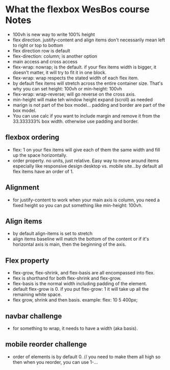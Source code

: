 # What the flexbox WesBos course Notes

* 100vh is new way to write 100% height
* flex direction.  justify-content and align items don't necessarily mean left to right or top to bottom
* flex direction row is default
* flex-direction: column;  is another option
* main access and cross access
* flex-wrap: nowrap; is the default.  if your flex items width is bigger, it doesn't matter, it will try to fit it in one block. 
* flex-wrap: wrap respects the stated width of each flex item.
* by default flex items will stretch across the entire container size.  That's why you can set height: 100vh or min-height: 100vh
* flex-wrap: wrap-reverse; will go reverse on the cross axis.
* min-height will make teh window height expand (scroll) as needed
* marign is not part of the box model... padding and border are part of the box model.
* You can use calc if you want to include margin and remove it from the 33.333333% box width.  otherwise use padding and border.

## flexbox ordering
* flex: 1 on your flex items will give each of them the same width and fill up the space horizontally.
* order property. no units, just relative.  Easy way to move around items especially like responsive design desktop vs. mobile site...by default all flex items have an order of 1.

## Alignment

* for justify-content to work when your main axis is column, you need a fixed height so you can put something like min-height: 100vh.

## Align items

* by default align-items is set to stretch
* align items baseline will match the bottom of the content or if it's horizontal axis is main, then the beginning of the axis.

## Flex property
* flex-grow, flex-shrink, and flex-basis are all encompassed into flex.
* flex is shorthand for both flex-shrink and flex-grow.
* flex-basis is the normal width including padding of the element.
* default flex-grow is 0. if you put flex-grow: 1 it will take up all the remaining white space.
* flex grow, shrink and then basis.  example: flex: 10 5 400px;

## navbar challenge
* for something to wrap, it needs to have a width (aka basis).

## mobile reorder challenge
* order of elements is by default 0. // you need to make them all high so then when you reorder, you can use 1-...
